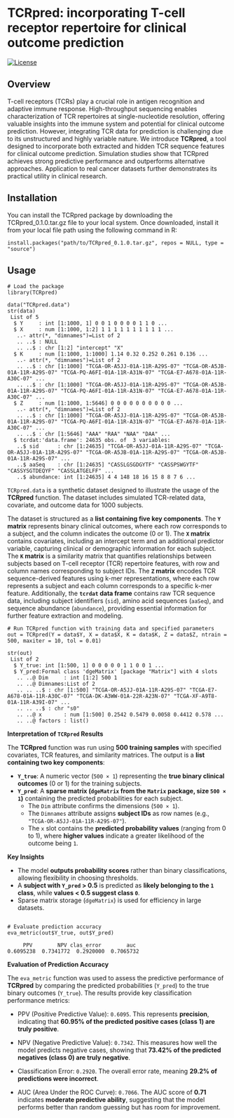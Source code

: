# TCRpred: incorporating T-cell receptor repertoire for clinical outcome prediction
[![License](https://img.shields.io/badge/license-LGPL--2.0-blue.svg)](https://www.gnu.org/licenses/old-licenses/lgpl-2.0.html)

## Overview
T-cell receptors (TCRs) play a crucial role in antigen recognition and adaptive immune response. High-throughput sequencing enables characterization of TCR repertoires at single-nucleotide resolution, offering valuable insights into the immune system and potential for clinical outcome prediction. However, integrating TCR data for prediction is challenging due to its unstructured and highly variable nature. We introduce **TCRpred**, a tool designed to incorporate both extracted and hidden TCR sequence features for clinical outcome prediction. Simulation studies show that TCRpred achieves strong predictive performance and outperforms alternative approaches. Application to real cancer datasets further demonstrates its practical utility in clinical research.


## Installation
You can install the TCRpred package by downloading the TCRpred_0.1.0.tar.gz file to your local system. Once downloaded, install it from your local file path using the following command in R:

```{r}
install.packages("path/to/TCRpred_0.1.0.tar.gz", repos = NULL, type = "source")
```
## Usage

```{r}
# Load the package
library(TCRpred)

data("TCRpred.data")                                                                                                                                                       
str(data)
 List of 5
  $ Y     : int [1:1000, 1] 0 0 1 0 0 0 0 1 1 0 ...
  $ X     : num [1:1000, 1:2] 1 1 1 1 1 1 1 1 1 1 ...
   ..- attr(*, "dimnames")=List of 2
   .. ..$ : NULL
   .. ..$ : chr [1:2] "intercept" "X"
  $ K     : num [1:1000, 1:1000] 1.14 0.32 0.252 0.261 0.136 ...
   ..- attr(*, "dimnames")=List of 2
   .. ..$ : chr [1:1000] "TCGA-OR-A5JJ-01A-11R-A29S-07" "TCGA-OR-A5JB-01A-11R-A29S-07" "TCGA-PQ-A6FI-01A-11R-A31N-07" "TCGA-E7-A678-01A-11R-A30C-07" ...
   .. ..$ : chr [1:1000] "TCGA-OR-A5JJ-01A-11R-A29S-07" "TCGA-OR-A5JB-01A-11R-A29S-07" "TCGA-PQ-A6FI-01A-11R-A31N-07" "TCGA-E7-A678-01A-11R-A30C-07" ...
  $ Z     : num [1:1000, 1:5646] 0 0 0 0 0 0 0 0 0 0 ...
   ..- attr(*, "dimnames")=List of 2
   .. ..$ : chr [1:1000] "TCGA-OR-A5JJ-01A-11R-A29S-07" "TCGA-OR-A5JB-01A-11R-A29S-07" "TCGA-PQ-A6FI-01A-11R-A31N-07" "TCGA-E7-A678-01A-11R-A30C-07" ...
   .. ..$ : chr [1:5646] "AAA" "RAA" "NAA" "DAA" ...
  $ tcrdat:'data.frame': 24635 obs. of  3 variables:
   ..$ sid      : chr [1:24635] "TCGA-OR-A5JJ-01A-11R-A29S-07" "TCGA-OR-A5JJ-01A-11R-A29S-07" "TCGA-OR-A5JB-01A-11R-A29S-07" "TCGA-OR-A5JB-01A-11R-A29S-07" ...
   ..$ aaSeq    : chr [1:24635] "CASSLGSGDGYTF" "CASSPSWGYTF" "CASSYSGTDEQYF" "CASSLATGELFF" ...
   ..$ abundance: int [1:24635] 4 4 148 18 16 15 8 8 7 6 ...
```

`TCRpred.data` is a synthetic dataset designed to illustrate the usage of the **TCRpred** function. The dataset includes simulated TCR-related data, covariate, and outcome data for 1000 subjects.  

The dataset is structured as a **list containing five key components**. The **`Y` matrix** represents binary clinical outcomes, where each row corresponds to a subject, and the column indicates the outcome (0 or 1). The **`X` matrix** contains covariates, including an intercept term and an additional predictor variable, capturing clinical or demographic information for each subject. The **`K` matrix** is a similarity matrix that quantifies relationships between subjects based on T-cell receptor (TCR) repertoire features, with row and column names corresponding to subject IDs. The **`Z` matrix** encodes TCR sequence-derived features using k-mer representations, where each row represents a subject and each column corresponds to a specific k-mer feature. Additionally, the **`tcrdat` data frame** contains raw TCR sequence data, including subject identifiers (`sid`), amino acid sequences (`aaSeq`), and sequence abundance (`abundance`), providing essential information for further feature extraction and modeling.

```{r}
# Run TCRpred function with training data and specified parameters
out = TCRpred(Y = data$Y, X = data$X, K = data$K, Z = data$Z, ntrain = 500, maxiter = 10, tol = 0.01)

str(out)
 List of 2
  $ Y_true: int [1:500, 1] 0 0 0 0 0 1 1 0 0 1 ...
  $ Y_pred:Formal class 'dgeMatrix' [package "Matrix"] with 4 slots
   .. ..@ Dim     : int [1:2] 500 1
   .. ..@ Dimnames:List of 2
   .. .. ..$ : chr [1:500] "TCGA-OR-A5JJ-01A-11R-A29S-07" "TCGA-E7-A678-01A-11R-A30C-07" "TCGA-DK-A3WW-01A-22R-A23N-07" "TCGA-XF-A9T8-01A-11R-A39I-07" ...
   .. .. ..$ : chr "s0"
   .. ..@ x       : num [1:500] 0.2542 0.5479 0.0058 0.4412 0.578 ...
   .. ..@ factors : list()
```
**Interpretation of `TCRpred` Results**

The **TCRpred** function was run using **500 training samples** with specified covariates, TCR features, and similarity matrices. The output is a **list containing two key components**:  

- **`Y_true`**: A numeric vector (`500 × 1`) representing the **true binary clinical outcomes** (0 or 1) for the training subjects.  
- **`Y_pred`**: A **sparse matrix (`dgeMatrix` from the `Matrix` package, size `500 × 1`)** containing the predicted probabilities for each subject.  
  - The `Dim` attribute confirms the dimensions (`500 × 1`).
  - The `Dimnames` attribute assigns **subject IDs** as row names (e.g., `"TCGA-OR-A5JJ-01A-11R-A29S-07"`).
  - The `x` slot contains the **predicted probability values** (ranging from 0 to 1), where **higher values** indicate a greater likelihood of the outcome being `1`.

**Key Insights**
- The model **outputs probability scores** rather than binary classifications, allowing flexibility in choosing thresholds.
- A **subject with `Y_pred` > 0.5** is predicted as **likely belonging to the `1` class**, while **values < 0.5 suggest class `0`**.
- Sparse matrix storage (`dgeMatrix`) is used for efficiency in large datasets.


```{r}

# Evaluate prediction accuracy
eva_metric(out$Y_true, out$Y_pred)

     PPV        NPV clas_error        auc
0.6095238  0.7341772  0.2920000  0.7065732
```

**Evaluation of Prediction Accuracy**

The `eva_metric` function was used to assess the predictive performance of **TCRpred** by comparing the predicted probabilities (`Y_pred`) to the true binary outcomes (`Y_true`). The results provide key classification performance metrics:

- PPV (Positive Predictive Value): `0.6095`. This represents **precision**, indicating that **60.95% of the predicted positive cases (class 1) are truly positive**.
  
- NPV (Negative Predictive Value): `0.7342`. This measures how well the model predicts negative cases, showing that **73.42% of the predicted negatives (class 0) are truly negative**.

- Classification Error: `0.2920`. The overall error rate, meaning **29.2% of predictions were incorrect**.

- AUC (Area Under the ROC Curve): `0.7066`. The AUC score of **0.71** indicates **moderate predictive ability**, suggesting that the model performs better than random guessing but has room for improvement.
